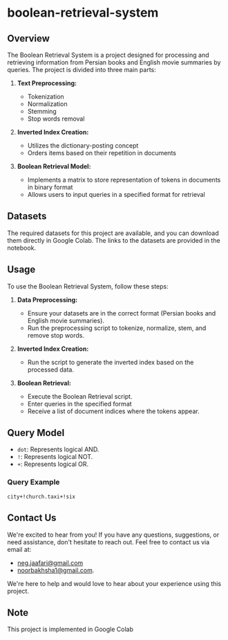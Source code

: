 # boolean-retrieval-system

## Overview

The Boolean Retrieval System is a project designed for processing and retrieving information from Persian books and English movie summaries by queries. The project is divided into three main parts:

1. **Text Preprocessing:**
   - Tokenization
   - Normalization
   - Stemming
   - Stop words removal

2. **Inverted Index Creation:**
   - Utilizes the dictionary-posting concept
   - Orders items based on their repetition in documents

3. **Boolean Retrieval Model:**
   - Implements a matrix to store representation of tokens in documents in binary format
   - Allows users to input queries in a specified format for retrieval
  
## Datasets

The required datasets for this project are available, and you can download them directly in Google Colab. The links to the datasets are provided in the notebook.

## Usage

To use the Boolean Retrieval System, follow these steps:

1. **Data Preprocessing:**
   - Ensure your datasets are in the correct format (Persian books and English movie summaries).
   - Run the preprocessing script to tokenize, normalize, stem, and remove stop words.

2. **Inverted Index Creation:**
   - Run the script to generate the inverted index based on the processed data.

3. **Boolean Retrieval:**
   - Execute the Boolean Retrieval script.
   - Enter queries in the specified format
   - Receive a list of document indices where the tokens appear.

## Query Model

- `dot`: Represents logical AND.
- `!`: Represents logical NOT.
- `+`: Represents logical OR.

### Query Example
`city+!church.taxi+!six`

## Contact Us
We're excited to hear from you! If you have any questions, suggestions, or need assistance, don't hesitate to reach out.
Feel free to contact us via email at:

- neg.jaafari@gmail.com
- noorbakhsha1@gmail.com.
  
We're here to help and would love to hear about your experience using this project.

## Note

This project is implemented in Google Colab


